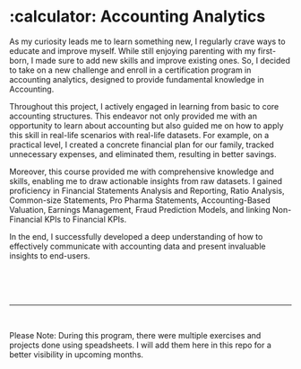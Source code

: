 # :calculator: Accounting Analytics


As my curiosity leads me to learn something new, I regularly crave ways to educate and improve myself. While still enjoying parenting with my first-born, I made sure to add new skills and improve existing ones. So, I decided to take on a new challenge and enroll in a certification program in accounting analytics, designed to provide fundamental knowledge in Accounting.

Throughout this project, I actively engaged in learning from basic to core accounting structures. This endeavor not only provided me with an opportunity to learn about accounting but also guided me on how to apply this skill in real-life scenarios with real-life datasets. For example, on a practical level, I created a concrete financial plan for our family, tracked unnecessary expenses, and eliminated them, resulting in better savings.

Moreover, this course provided me with comprehensive knowledge and skills, enabling me to draw actionable insights from raw datasets. I gained proficiency in Financial Statements Analysis and Reporting, Ratio Analysis, Common-size Statements, Pro Pharma Statements, Accounting-Based Valuation, Earnings Management, Fraud Prediction Models, and linking Non-Financial KPIs to Financial KPIs.

In the end, I successfully developed a deep understanding of how to effectively communicate with accounting data and present invaluable insights to end-users.


<br>
<br>
<br>
<hr>
<br>

Please Note: During this program, there were multiple exercises and projects done using speadsheets. I will add them here in this repo for a better visibility in upcoming months. 
